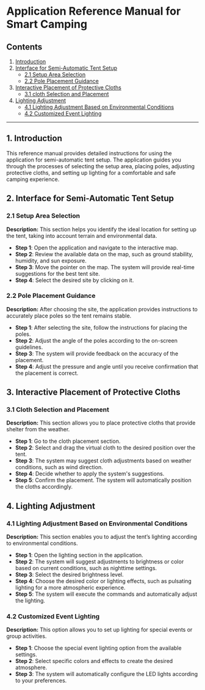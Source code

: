 # Application Reference Manual for Smart Camping

## Contents

1. [Introduction](#1-introduction)
2. [Interface for Semi-Automatic Tent Setup](#2-interface-for-semi-automatic-tent-setup)
    - [2.1 Setup Area Selection](#21-setup-area-selection)
    - [2.2 Pole Placement Guidance](#22-pole-placement-guidance)
3. [Interactive Placement of Protective Cloths](#3-interactive-placement-of-protective-cloths)
    - [3.1 cloth Selection and Placement](#31-cloth-selection-and-placement)
4. [Lighting Adjustment](#4-lighting-adjustment)
    - [4.1 Lighting Adjustment Based on Environmental Conditions](#41-lighting-adjustment-based-on-environmental-conditions)
    - [4.2 Customized Event Lighting](#42-customized-event-lighting)
---

## 1. Introduction

This reference manual provides detailed instructions for using the application for semi-automatic tent setup. The application guides you through the processes of selecting the setup area, placing poles, adjusting protective cloths, and setting up lighting for a comfortable and safe camping experience.

## 2. Interface for Semi-Automatic Tent Setup

### 2.1 Setup Area Selection

**Description:** This section helps you identify the ideal location for setting up the tent, taking into account terrain and environmental data.

- **Step 1**: Open the application and navigate to the interactive map.
- **Step 2**: Review the available data on the map, such as ground stability, humidity, and sun exposure.
- **Step 3**: Move the pointer on the map. The system will provide real-time suggestions for the best tent site.
- **Step 4**: Select the desired site by clicking on it.

### 2.2 Pole Placement Guidance

**Description:** After choosing the site, the application provides instructions to accurately place poles so the tent remains stable.

- **Step 1**: After selecting the site, follow the instructions for placing the poles.
- **Step 2**: Adjust the angle of the poles according to the on-screen guidelines.
- **Step 3**: The system will provide feedback on the accuracy of the placement.
- **Step 4**: Adjust the pressure and angle until you receive confirmation that the placement is correct.

## 3. Interactive Placement of Protective Cloths

### 3.1 Cloth Selection and Placement

**Description:** This section allows you to place protective cloths that provide shelter from the weather.

- **Step 1**: Go to the cloth placement section.
- **Step 2**: Select and drag the virtual cloth to the desired position over the tent.
- **Step 3**: The system may suggest cloth adjustments based on weather conditions, such as wind direction.
- **Step 4**: Decide whether to apply the system's suggestions.
- **Step 5**: Confirm the placement. The system will automatically position the cloths accordingly.

## 4. Lighting Adjustment

### 4.1 Lighting Adjustment Based on Environmental Conditions

**Description:** This section enables you to adjust the tent’s lighting according to environmental conditions.

- **Step 1**: Open the lighting section in the application.
- **Step 2**: The system will suggest adjustments to brightness or color based on current conditions, such as nighttime settings.
- **Step 3**: Select the desired brightness level.
- **Step 4**: Choose the desired color or lighting effects, such as pulsating lighting for a more atmospheric experience.
- **Step 5**: The system will execute the commands and automatically adjust the lighting.

### 4.2 Customized Event Lighting

**Description:** This option allows you to set up lighting for special events or group activities.

- **Step 1**: Choose the special event lighting option from the available settings.
- **Step 2**: Select specific colors and effects to create the desired atmosphere.
- **Step 3**: The system will automatically configure the LED lights according to your preferences.